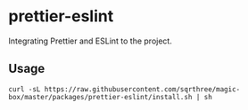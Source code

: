 # prettier-eslint

Integrating Prettier and ESLint to the project.

## Usage

```
curl -sL https://raw.githubusercontent.com/sqrthree/magic-box/master/packages/prettier-eslint/install.sh | sh
```
